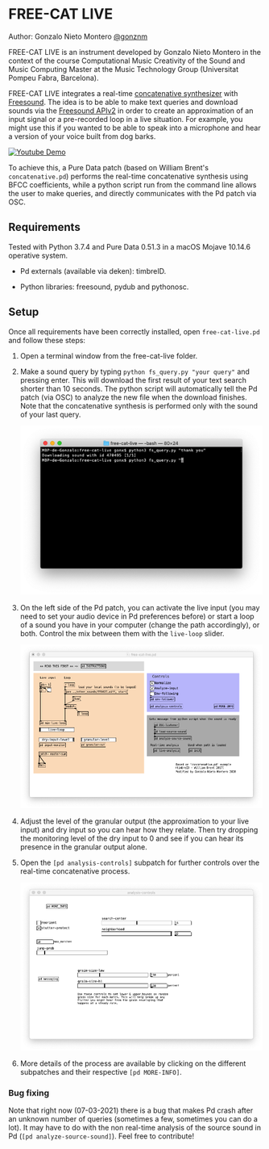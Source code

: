 # FREE-CAT LIVE
Author: Gonzalo Nieto Montero [@gonznm](https://github.com/gonznm)

FREE-CAT LIVE is an instrument developed by Gonzalo Nieto Montero in the context of the course Computational Music Creativity of the Sound and Music Computing Master at the Music Technology Group (Universitat Pompeu Fabra, Barcelona).

FREE-CAT LIVE integrates a real-time [concatenative synthesizer](https://en.wikipedia.org/wiki/Concatenative_synthesis#:~:text=Concatenative%20synthesis%20is%20a%20technique,milliseconds%20up%20to%201%20second.) with [Freesound](https://freesound.org/). The idea is to be able to make text queries and download sounds via the [Freesound APIv2](https://freesound.org/docs/api/overview.html) in order to create an approximation of an input signal or a pre-recorded loop in a live situation. For example, you might use this if you wanted to be able to speak into a microphone and hear a version of your voice built from dog barks.

[![Youtube Demo](https://img.youtube.com/vi/nhlqn3-BCrI/0.jpg)](https://www.youtube.com/watch?v=nhlqn3-BCrI)

To achieve this, a Pure Data patch (based on William Brent's ```concatenative.pd```) performs the real-time concatenative synthesis using BFCC coefficients, while a python script run from the command line allows the user to make queries, and directly communicates with the Pd patch via OSC.

## Requirements

Tested with Python 3.7.4 and Pure Data 0.51.3 in a macOS Mojave 10.14.6 operative system.

- Pd externals (available via deken): timbreID.

- Python libraries: freesound, pydub and pythonosc.

## Setup
Once all requirements have been correctly installed, open ```free-cat-live.pd``` and follow these steps:

1) Open a terminal window from the free-cat-live folder.

2) Make a sound query by typing ```python fs_query.py "your query"``` and pressing enter. This will download the first result of your text search shorter than 10 seconds. The python script will automatically tell the Pd patch (via OSC) to analyze the new file when the download finishes. Note that the concatenative synthesis is performed only with the sound of your last query. <div style="text-align:center"><img src="./.screenshots/query.png"/></div>
3) On the left side of the Pd patch, you can activate the live input (you may need to set your audio device in Pd preferences before) or start a loop of a sound you have in your computer (change the path accordingly), or both. Control the mix between them with the ```live-loop``` slider. <div style="text-align:center"><img src="./.screenshots/Pd-patch.png"/></div>
4) Adjust the level of the granular output (the approximation to your live input) and dry input so you can hear how they relate. Then try dropping the monitoring level of the dry input to 0 and see if you can hear its presence in the granular output alone.
5) Open the ```[pd analysis-controls]``` subpatch for further controls over the real-time concatenative process. <div style="text-align:center"><img src="./.screenshots/sub-patch.png"/></div>
6) More details of the process are available by clicking on the different subpatches and their respective ```[pd MORE-INFO]```.

### Bug fixing
Note that right now (07-03-2021) there is a bug that makes Pd crash after an unknown number of queries (sometimes a few, sometimes you can do a lot). It may have to do with the non real-time analysis of the source sound in Pd (```[pd analyze-source-sound]```). Feel free to contribute!



